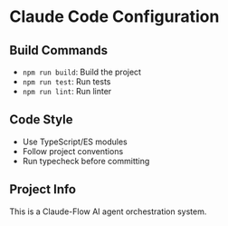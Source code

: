 # Claude Code Configuration

## Build Commands
- `npm run build`: Build the project
- `npm run test`: Run tests
- `npm run lint`: Run linter

## Code Style
- Use TypeScript/ES modules
- Follow project conventions
- Run typecheck before committing

## Project Info
This is a Claude-Flow AI agent orchestration system.
